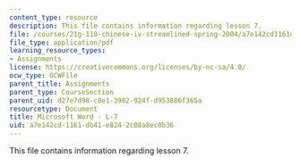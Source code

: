 ```yaml
---
content_type: resource
description: This file contains information regarding lesson 7.
file: /courses/21g-110-chinese-iv-streamlined-spring-2004/a7e142cd1161db41e8242c08a8ec0b36_MIT21G_110S04_L_7.pdf
file_type: application/pdf
learning_resource_types:
- Assignments
license: https://creativecommons.org/licenses/by-nc-sa/4.0/
ocw_type: OCWFile
parent_title: Assignments
parent_type: CourseSection
parent_uid: d27e7d98-c8e1-3902-924f-d953886f365a
resourcetype: Document
title: Microsoft Word - L-7
uid: a7e142cd-1161-db41-e824-2c08a8ec0b36
---
```

This file contains information regarding lesson 7.